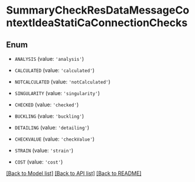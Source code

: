 # SummaryCheckResDataMessageContextIdeaStatiCaConnectionChecks


## Enum

* `ANALYSIS` (value: `'analysis'`)

* `CALCULATED` (value: `'calculated'`)

* `NOTCALCULATED` (value: `'notCalculated'`)

* `SINGULARITY` (value: `'singularity'`)

* `CHECKED` (value: `'checked'`)

* `BUCKLING` (value: `'buckling'`)

* `DETAILING` (value: `'detailing'`)

* `CHECKVALUE` (value: `'checkValue'`)

* `STRAIN` (value: `'strain'`)

* `COST` (value: `'cost'`)

[[Back to Model list]](../README.md#documentation-for-models) [[Back to API list]](../README.md#documentation-for-api-endpoints) [[Back to README]](../README.md)


